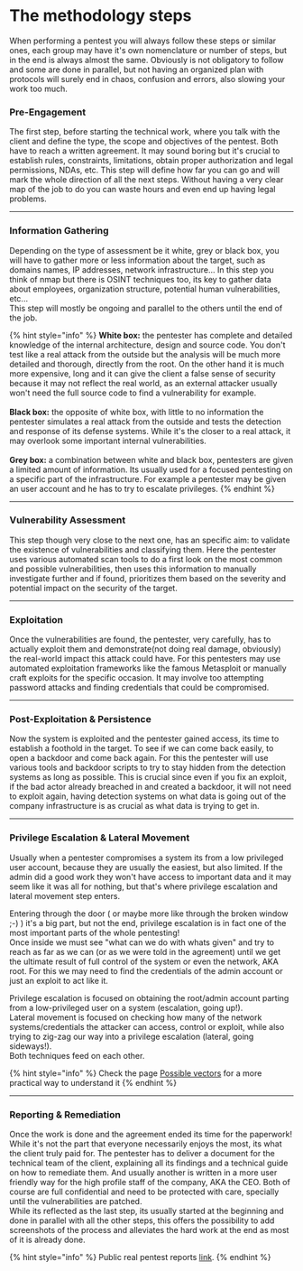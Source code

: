 # The methodology steps

When performing a pentest you will always follow these steps or similar ones, each group may have it's own nomenclature or number of steps, but in the end is always almost the same. Obviously is not obligatory to follow and some are done in parallel, but not having an organized plan with protocols will surely end in chaos, confusion and errors, also slowing your work too much.&#x20;

### Pre-Engagement

The first step, before starting the technical work, where you talk with the client and define the type, the scope and objectives of the pentest. Both have to reach a written agreement. It may sound boring but it's crucial to establish rules, constraints, limitations, obtain proper authorization and legal permissions, NDAs, etc. This  step will define how far you can go and will mark the whole direction of all the next steps. Without having a very clear map of the job to do you can waste hours and even end up having legal problems.

***

### Information Gathering

Depending on the type of assessment be it white, grey or black box, you will have to gather more or less information about the target, such as domains names, IP addresses, network infrastructure... In this step you think of nmap but there is OSINT techniques too, its key to gather data about employees, organization structure, potential human vulnerabilities, etc...\
This step will mostly be ongoing and parallel to the others until the end of the job.

{% hint style="info" %}
**White box:** the pentester has complete and detailed knowledge of the internal architecture, design and source code. You don't test like a real attack from the outside but the analysis will be much more detailed and thorough, directly from the root. On the other hand it is much more expensive, long and it can give the client a false sense of security because it may not reflect the real world, as an external attacker usually won't need the full source code to find a vulnerability for example.\
\
**Black box:** the opposite of white box, with little to no information the pentester simulates a real attack from the outside and tests the detection and response of its defense systems. While it's the closer to a real attack, it may overlook some important internal vulnerabilities.\
\
**Grey box:** a combination between white and black box, pentesters are given a limited amount of information. Its usually used for a focused pentesting on a specific part of the infrastructure. For example a pentester may be given an user account and he has to try to escalate privileges.
{% endhint %}

***

### Vulnerability Assessment

This step though very close to the next one, has an specific aim: to validate the existence of vulnerabilities and classifying them. Here the pentester uses various automated scan tools to do a first look on the most common and possible vulnerabilities, then uses this information to manually investigate further and if found, prioritizes them based on the severity and potential impact on the security of the target.&#x20;

***

### Exploitation

Once the vulnerabilities are found, the pentester, very carefully, has to actually exploit them and demonstrate(not doing real damage, obviously) the real-world impact this attack could have. For this pentesters may use automated exploitation frameworks like the famous Metasploit or manually craft exploits for the specific occasion. It may involve too attempting password attacks and finding credentials that could be compromised.

***

### Post-Exploitation & Persistence

Now the system is exploited and the pentester gained access, its time to establish a foothold in the target. To see if we can come back easily, to open a backdoor and come back again. For this the pentester will use various tools and backdoor scripts to try to stay hidden from the detection systems as long as possible. This is crucial since even if you fix an exploit, if the bad actor already breached in and created a backdoor, it will not need to exploit again, having detection systems on what data is going out of the company infrastructure is as crucial as what data is trying to get in.

***

### Privilege Escalation & Lateral Movement

Usually when a pentester compromises a system its from a low privileged user account, because they are usually the easiest, but also limited. If the admin did a good work they won't have access to important data and it may seem like it was all for nothing, but that's where privilege escalation and lateral movement step enters.&#x20;

Entering through the door ( or maybe more like through the broken window ;-) ) it's a big part, but not the end, privilege escalation is in fact one of the most important parts of the whole pentesting!\
Once inside we must see "what can we do with whats given" and try to reach as far as we can (or as we were told in the agreement) until we get the ultimate result of full control of the system or even the network, AKA root. For this we may need to find the credentials of the admin account or just an exploit to act like it.

Privilege escalation is focused on obtaining the root/admin account parting from a low-privileged user on a system (escalation, going up!). \
Lateral movement is focused on checking how many of the network systems/credentials the attacker can access, control or exploit, while also trying to zig-zag our way into a privilege escalation (lateral, going sideways!). \
Both techniques feed on each other.

{% hint style="info" %}
Check the page [Possible vectors](../../baseline-pentesting/tools/6.-privilege-escalation-and-lateral-movement/possible-vectors.md) for a more practical way to understand it
{% endhint %}

***

### Reporting & Remediation

Once the work is done and the agreement ended its time for the paperwork! While it's not the part that everyone necessarily enjoys the most, its what the client truly paid for. The pentester has to deliver a document for the technical team of the client, explaining all its findings and a technical guide on how to remediate them. And usually another is written in a more user friendly way for the high profile staff of the company, AKA the CEO. Both of course are full confidential and need to be protected with care, specially until the vulnerabilities are patched.\
While its reflected as the last step, its usually started at the beginning and done in parallel with all the other steps, this offers the possibility to add screenshots of the process and alleviates the hard work at the end as most of it is already done.&#x20;

{% hint style="info" %}
Public real pentest reports [link](https://pentestreports.com/reports/).
{% endhint %}



